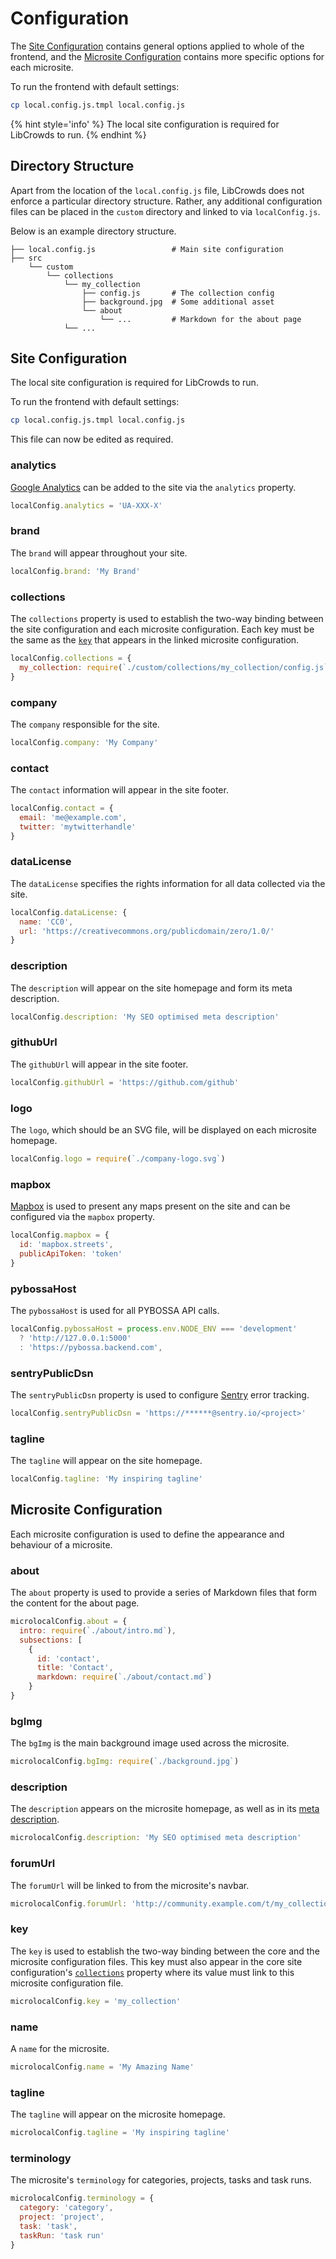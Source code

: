 # Configuration

The [Site Configuration](configuration.md#site-configuration) contains general options applied to whole of the frontend, and the [Microsite Configuration](configuration.md#microsite-configuration) contains more specific options for each microsite.

To run the frontend with default settings:

```bash
cp local.config.js.tmpl local.config.js
```

{% hint style='info' %}
The local site configuration is required for LibCrowds to run.
{% endhint %}

## Directory Structure

Apart from the location of the `local.config.js` file, LibCrowds does not enforce a particular directory structure. Rather, any additional configuration files can be placed in the `custom` directory and linked to via `localConfig.js`.

Below is an example directory structure.

```
├── local.config.js                 # Main site configuration
├── src
    └── custom
        └── collections
            └── my_collection
                ├── config.js       # The collection config
                ├── background.jpg  # Some additional asset
                └── about
                    └── ...         # Markdown for the about page
            └── ...
```

## Site Configuration

The local site configuration is required for LibCrowds to run.

To run the frontend with default settings:

```bash
cp local.config.js.tmpl local.config.js
```

This file can now be edited as required.

### analytics

[Google Analytics](https://analytics.google.com) can be added to the site via the `analytics` property.

```js
localConfig.analytics = 'UA-XXX-X'
```

### brand

The `brand` will appear throughout your site.

```js
localConfig.brand: 'My Brand'
```

### collections

The `collections` property is used to establish the two-way binding between the site configuration and each microsite configuration. Each key must be the same as the [`key`](configuration.md#key) that appears in the linked microsite configuration.

```js
localConfig.collections = {
  my_collection: require(`./custom/collections/my_collection/config.js`)
}
```

### company

The `company` responsible for the site.

```js
localConfig.company: 'My Company'
```

### contact

The `contact` information will appear in the site footer.

```js
localConfig.contact = {
  email: 'me@example.com',
  twitter: 'mytwitterhandle'
}
```

### dataLicense

The `dataLicense` specifies the rights information for all data collected via the site.

```js
localConfig.dataLicense: {
  name: 'CC0',
  url: 'https://creativecommons.org/publicdomain/zero/1.0/'
}
```

### description

The `description` will appear on the site homepage and form its meta description.

```js
localConfig.description: 'My SEO optimised meta description'
```

### githubUrl

The `githubUrl` will appear in the site footer.

```js
localConfig.githubUrl = 'https://github.com/github'
```

### logo

The `logo`, which should be an SVG file, will be displayed on each microsite homepage.

```js
localConfig.logo = require(`./company-logo.svg`)
```

### mapbox

[Mapbox](https://www.mapbox.com/) is used to present any maps present on the site and can be configured via the `mapbox` property.

```js
localConfig.mapbox = {
  id: 'mapbox.streets',
  publicApiToken: 'token'
}
```

### pybossaHost

The `pybossaHost` is used for all PYBOSSA API calls.

```js
localConfig.pybossaHost = process.env.NODE_ENV === 'development'
  ? 'http://127.0.0.1:5000'
  : 'https://pybossa.backend.com',
```

### sentryPublicDsn

The `sentryPublicDsn` property is used to configure [Sentry](https://sentry.io/) error tracking.

```js
localConfig.sentryPublicDsn = 'https://******@sentry.io/<project>'
```

### tagline

The `tagline` will appear on the site homepage.

```js
localConfig.tagline: 'My inspiring tagline'
```

## Microsite Configuration

Each microsite configuration is used to define the appearance and behaviour of a microsite.

### about

The `about` property is used to provide a series of Markdown files that form the content for the about page.

```js
microlocalConfig.about = {
  intro: require(`./about/intro.md`),
  subsections: [
    {
      id: 'contact',
      title: 'Contact',
      markdown: require(`./about/contact.md`)
    }
}
```

### bgImg

The `bgImg` is the main background image used across the microsite.

```js
microlocalConfig.bgImg: require(`./background.jpg`)
```

### description

The `description` appears on the microsite homepage, as well as in its [meta description](https://moz.com/learn/seo/meta-description).

```js
microlocalConfig.description: 'My SEO optimised meta description'
```

### forumUrl

The `forumUrl` will be linked to from the microsite's navbar.

```js
microlocalConfig.forumUrl: 'http://community.example.com/t/my_collection'
```

### key

The `key` is used to establish the two-way binding between the core and the microsite configuration files. This key must also appear in the core site configuration's [`collections`](configuration.md#collections) property where its value must link to this microsite configuration file.

```js
microlocalConfig.key = 'my_collection'
```

### name

A `name` for the microsite.

```js
microlocalConfig.name = 'My Amazing Name'
```

### tagline

The `tagline` will appear on the microsite homepage.

```js
microlocalConfig.tagline = 'My inspiring tagline'
```

### terminology

The microsite's `terminology` for categories, projects, tasks and task runs.

```js
microlocalConfig.terminology = {
  category: 'category',
  project: 'project',
  task: 'task',
  taskRun: 'task run'
}
```
